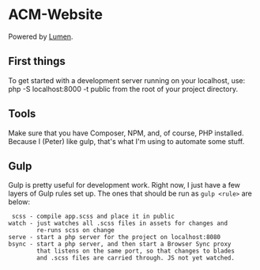 # ACM-Website

Powered by [Lumen](https://lumen.laravel.com).

## First things

To get started with a development server running on your localhost, use:
    php -S localhost:8000 -t public
from the root of your project directory.

## Tools

Make sure that you have Composer, NPM, and, of course, PHP installed. Because I (Peter) like gulp, that's what I'm using to automate some stuff.


## Gulp

Gulp is pretty useful for development work. Right now, I just have a few layers of Gulp rules set up. The ones that should be run as `gulp <rule>` are below:

     scss - compile app.scss and place it in public
    watch - just watches all .scss files in assets for changes and
            re-runs scss on change
    serve - start a php server for the project on localhost:8080
    bsync - start a php server, and then start a Browser Sync proxy
            that listens on the same port, so that changes to blades
            and .scss files are carried through. JS not yet watched.
